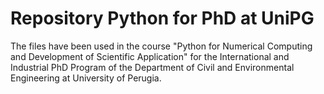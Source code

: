 # Repository Python for PhD at UniPG

The files have been used in the course "Python for Numerical Computing and Development of Scientific Application" 
for the International and Industrial PhD Program of the Department of Civil and Environmental Engineering at University of Perugia.
